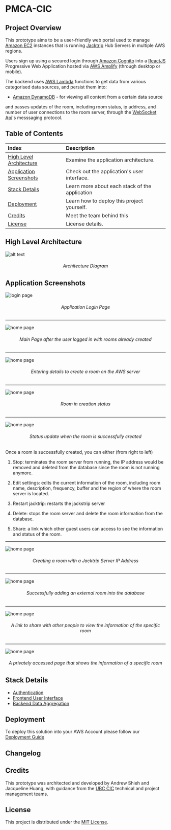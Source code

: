# PMCA-CIC

## Project Overview

This prototype aims to be a user-friendly web portal used to manage [Amazon EC2](https://aws.amazon.com/ec2) instances that is running [Jacktrip](https://ccrma.stanford.edu/software/jacktrip/) Hub Servers in multiple AWS regions.

Users sign up using a secured login through [Amazon Cognito](https://aws.amazon.com/cognito/) into a [ReactJS](https://reactjs.org/)
Progressive Web Application hosted via [AWS Amplify](https://aws.amazon.com/amplify/) (through desktop or mobile).

The backend uses [AWS Lambda](https://aws.amazon.com/lambda/) functions to get data from various categorised data
sources, and persist them into:

-   [Amazon DynamoDB](https://aws.amazon.com/dynamodb/) - for viewing all content from a certain data source

and passes updates of the room, including room status, ip address, and number of user connections to the room server, through the [WebSocket Api](https://docs.aws.amazon.com/apigateway/latest/developerguide/apigateway-websocket-api.html/)'s messsaging protocol.

## Table of Contents

| Index                                               | Description                                    |
| :-------------------------------------------------- | :--------------------------------------------- |
| [High Level Architecture](#high-level-architecture) | Examine the application architecture.          |
| [Application Screenshots](#application-screenshots) | Check out the application's user interface.    |
| [Stack Details](#stack-details)                     | Learn more about each stack of the application |
| [Deployment](#deployment)                           | Learn how to deploy this project yourself.     |
| [Credits](#credits)                                 | Meet the team behind this                      |
| [License](#license)                                 | License details.                               |

## High Level Architecture

![alt text](docs/images/architecture_diagram.png)

<h6 align="center">Architecture Diagram</h6>

## Application Screenshots

![login page](./docs/images/readme/login_page.png)

<h6 align="center">Application Login Page</h6>

---

![home page](./docs/images/readme/main_page_with_rooms.png)

<h6 align="center">Main Page after the user logged in with rooms already created</h6>

---

![home page](./docs/images/readme/create_aws_room.png)

<h6 align="center">Entering details to create a room on the AWS server</h6>

---

![home page](./docs/images/readme/aws_room_in_creation.png)

<h6 align="center">Room in creation status</h6>

---

![home page](./docs/images/readme/aws_room_success.png)

<h6 align="center">Status update when the room is successfully created</h6>
Once a room is successfully created, you can either (from right to left)

1. Stop: terminates the room server from running, the IP address would be removed and deleted from the database since the room is not running anymore.

2. Edit settings: edits the current information of the room, including room name, description, frequency, buffer and the region of where the room server is located.

3. Restart jacktrip: restarts the jackstrip server

4. Delete: stops the room server and delete the room information from the database.

5. Share: a link which other guest users can access to see the information and status of the room.

---

![home page](./docs/images/readme/create_external_room.png)

<h6 align="center">Creating a room with a Jacktrip Server IP Address</h6>

---

![home page](./docs/images/readme/external_room_success.png)

<h6 align="center">Successfully adding an external room into the database</h6>

---

![home page](./docs/images/readme/share_room_dialog.png)

<h6 align="center">A link to share with other people to view the information of the specific room</h6>

---

![home page](./docs/images/readme/shared_room.png)

<h6 align="center">A privately accessed page that shows the information of a specific room</h6>

## Stack Details

-   [Authentication](./docs/AuthenticationArchitecture.md)
-   [Frontend User Interface](./docs/FrontendArchitecture.md)
-   [Backend Data Aggregation](./docs/DataAggregationArchitecture.md)

## Deployment

To deploy this solution into your AWS Account please follow our [Deployment Guide](docs/DeploymentGuide.md)

## Changelog

## Credits

This prototype was architected and developed by Andrew Shieh and Jacqueline Huang, with guidance from the [UBC CIC](https://cic.ubc.ca/)
technical and project management teams.

## License

This project is distributed under the [MIT License](./LICENSE).
